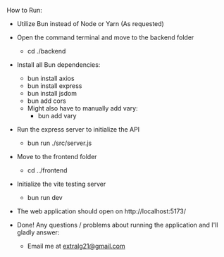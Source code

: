 How to Run:

- Utilize Bun instead of Node or Yarn (As requested)

- Open the command terminal and move to the backend folder 
	- cd ./backend

- Install all Bun dependencies:
	- bun install axios
	- bun install express
	- bun install jsdom
	- bun add cors
	- Might also have to manually add vary: 
		- bun add vary

- Run the express server to initialize the API
	- bun run ./src/server.js

- Move to the frontend folder
	- cd ../frontend

- Initialize the vite testing server
	- bun run dev

- The web application should open on http://localhost:5173/

- Done! Any questions / problems about running the application and I'll gladly answer:
	- Email me at extralg21@gmail.com